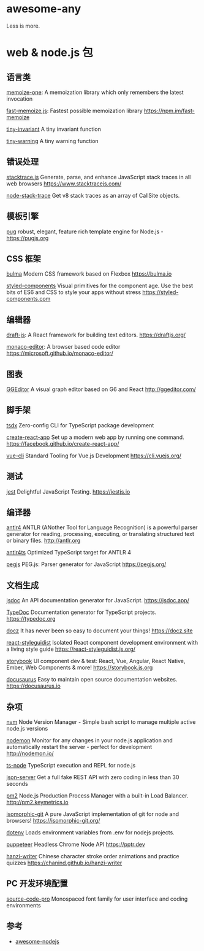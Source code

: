 # awesome-any

Less is more.

# web & node.js 包

## 语言类

[memoize-one](https://github.com/alexreardon/memoize-one): A memoization library which only remembers the latest invocation 

[fast-memoize.js](https://github.com/caiogondim/fast-memoize.js):  Fastest possible memoization library https://npm.im/fast-memoize 

[tiny-invariant](https://github.com/alexreardon/tiny-invariant) A tiny invariant function

[tiny-warning](https://github.com/alexreardon/tiny-warning) A tiny warning function

## 错误处理

[stacktrace.js](https://github.com/stacktracejs/stacktrace.js) Generate, parse, and enhance JavaScript stack traces in all web browsers https://www.stacktracejs.com/ 

[node-stack-trace](https://github.com/felixge/node-stack-trace) Get v8 stack traces as an array of CallSite objects.


## 模板引擎

[pug](https://github.com/pugjs/pug) robust, elegant, feature rich template engine for Node.js - <https://pugjs.org> 

## CSS 框架

[bulma](https://github.com/jgthms/bulma) Modern CSS framework based on Flexbox https://bulma.io 

[styled-components](https://github.com/styled-components/styled-components) Visual primitives for the component age. Use the best bits of ES6 and CSS to style your apps without stress https://styled-components.com 

## 编辑器

[draft-js](https://github.com/facebook/draft-js): A React framework for building text editors. https://draftjs.org/ 

[monaco-editor](https://github.com/microsoft/monaco-editor): A browser based code editor https://microsoft.github.io/monaco-editor/ 

## 图表

[GGEditor](https://github.com/gaoli/GGEditor) A visual graph editor based on G6 and React http://ggeditor.com/ 


## 脚手架

[tsdx](https://github.com/palmerhq/tsdx) Zero-config CLI for TypeScript package development

[create-react-app](https://github.com/facebook/create-react-app) Set up a modern web app by running one command. https://facebook.github.io/create-react-app/

[vue-cli](https://github.com/vuejs/vue-cli) Standard Tooling for Vue.js Development https://cli.vuejs.org/

## 测试

[jest](https://github.com/facebook/jest) Delightful JavaScript Testing. https://jestjs.io 


## 编译器

[antlr4](https://github.com/antlr/antlr4) ANTLR (ANother Tool for Language Recognition) is a powerful parser generator for reading, processing, executing, or translating structured text or binary files. http://antlr.org 

[antlr4ts](https://github.com/tunnelvisionlabs/antlr4ts) Optimized TypeScript target for ANTLR 4 

[pegjs](https://github.com/pegjs/pegjs) PEG.js: Parser generator for JavaScript https://pegjs.org/ 

## 文档生成

[jsdoc](https://github.com/jsdoc/jsdoc) An API documentation generator for JavaScript. https://jsdoc.app/ 

[TypeDoc](https://github.com/TypeStrong/TypeDoc) Documentation generator for TypeScript projects. https://typedoc.org 

[docz](https://github.com/pedronauck/docz) It has never been so easy to document your things! https://docz.site 

[react-styleguidist](https://github.com/styleguidist/react-styleguidist) Isolated React component development environment with a living style guide https://react-styleguidist.js.org/ 

[storybook](https://github.com/storybookjs/storybook) UI component dev & test: React, Vue, Angular, React Native, Ember, Web Components & more! https://storybook.js.org 

[docusaurus](https://github.com/facebook/docusaurus) Easy to maintain open source documentation websites. https://docusaurus.io 

## 杂项

[nvm](https://github.com/creationix/nvm) Node Version Manager - Simple bash script to manage multiple active node.js versions

[nodemon](https://github.com/remy/nodemon) Monitor for any changes in your node.js application and automatically restart the server - perfect for development http://nodemon.io/ 

[ts-node](https://github.com/TypeStrong/ts-node) TypeScript execution and REPL for node.js 


[json-server](https://github.com/typicode/json-server) Get a full fake REST API with zero coding in less than 30 seconds  


[pm2](https://github.com/Unitech/pm2) Node.js Production Process Manager with a built-in Load Balancer. http://pm2.keymetrics.io 

[isomorphic-git](https://github.com/isomorphic-git/isomorphic-git) A pure JavaScript implementation of git for node and browsers! https://isomorphic-git.org/ 

[dotenv](https://github.com/motdotla/dotenv) Loads environment variables from .env for nodejs projects. 

[puppeteer](https://github.com/GoogleChrome/puppeteer) Headless Chrome Node API https://pptr.dev 


[hanzi-writer](https://github.com/chanind/hanzi-writer) Chinese character stroke order animations and practice quizzes https://chanind.github.io/hanzi-writer 


## PC 开发环境配置

[source-code-pro](https://github.com/adobe-fonts/source-code-pro) Monospaced font family for user interface and coding environments

## 参考

* [awesome-nodejs](https://github.com/sindresorhus/awesome-nodejs#command-line-utilities)
